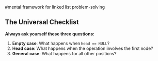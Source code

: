 #mental framework for linked list problem-solving
## The Universal Checklist

**Always ask yourself these three questions:**

1. **Empty case**: What happens when `head == NULL`?
2. **Head case**: What happens when the operation involves the first node?
3. **General case**: What happens for all other positions?

  
